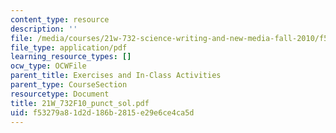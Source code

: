 ```yaml
---
content_type: resource
description: ''
file: /media/courses/21w-732-science-writing-and-new-media-fall-2010/f53279a81d2d186b2815e29e6ce4ca5d_21W_732F10_punct_sol.pdf
file_type: application/pdf
learning_resource_types: []
ocw_type: OCWFile
parent_title: Exercises and In-Class Activities
parent_type: CourseSection
resourcetype: Document
title: 21W_732F10_punct_sol.pdf
uid: f53279a8-1d2d-186b-2815-e29e6ce4ca5d
---
```

